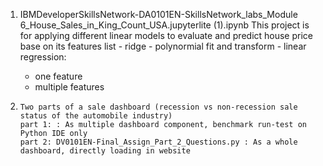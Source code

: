 
1.    IBMDeveloperSkillsNetwork-DA0101EN-SkillsNetwork_labs_Module 6_House_Sales_in_King_Count_USA.jupyterlite (1).ipynb
    This project is for applying different linear models to evaluate and predict house price base on its features list
    - ridge
    - polynormial fit and transform
    - linear regression:
        - one feature
        - multiple features

2.     Two parts of a sale dashboard (recession vs non-recession sale status of the automobile industry)
       part 1: : As multiple dashboard component, benchmark run-test on Python IDE only
       part 2: DV0101EN-Final_Assign_Part_2_Questions.py : As a whole dashboard, directly loading in website
